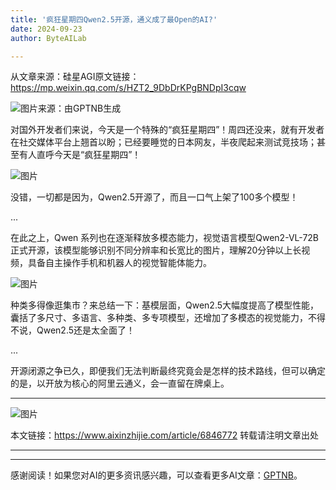 ```yaml
---
title: '疯狂星期四Qwen2.5开源，通义成了最Open的AI?'
date: 2024-09-23
author: ByteAILab

---
```


从文章来源：硅星AGI原文链接：<https://mp.weixin.qq.com/s/HZT2_9DbDrKPgBNDpI3cqw>

![图片来源：由GPTNB生成](http://www.jesonc.com/upload/8FD7B96F5E34993C64020C0DB54F4C00/1726800056079/lj0a1W3lHJaIF2FJweRKIDwxIcql.png)

对国外开发者们来说，今天是一个特殊的“疯狂星期四”！周四还没来，就有开发者在社交媒体平台上翘首以盼；已经要睡觉的日本网友，半夜爬起来测试竞技场；甚至有人直呼今天是“疯狂星期四”！

![图片](http://www.jesonc.com/Fv-Js4FovM06vZ7QZdnWTQYoAWcK)

没错，一切都是因为，Qwen2.5开源了，而且一口气上架了100多个模型！

...

在此之上，Qwen 系列也在逐渐释放多模态能力，视觉语言模型Qwen2-VL-72B正式开源，该模型能够识别不同分辨率和长宽比的图片，理解20分钟以上长视频，具备自主操作手机和机器人的视觉智能体能力。

![图片](http://www.jesonc.com/FrrlqkRufre9ys0_8g98VPxuzJZO)

种类多得像逛集市？来总结一下：基模层面，Qwen2.5大幅度提高了模型性能，囊括了多尺寸、多语言、多种类、多专项模型，还增加了多模态的视觉能力，不得不说，Qwen2.5还是太全面了！

...

开源闭源之争已久，即便我们无法判断最终究竟会是怎样的技术路线，但可以确定的是，以开放为核心的阿里云通义，会一直留在牌桌上。

---
 

![图片](http://www.jesonc.com/FlcLoc5rcbjFxNSlJq2XE7rv1ISC)

本文链接：<https://www.aixinzhijie.com/article/6846772>
转载请注明文章出处

---
---
感谢阅读！如果您对AI的更多资讯感兴趣，可以查看更多AI文章：[GPTNB](https://gptnb.com)。